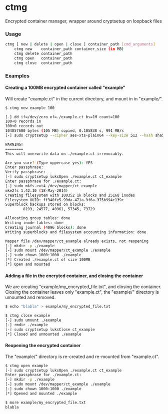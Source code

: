 ctmg
====

Encrypted container manager, wrapper around cryptsetup on loopback files

### Usage

```bash
ctmg [ new | delete | open | close ] container_path [cmd_arguments]
    ctmg new	container_path container_size (in MB)
    ctmg delete	container_path
    ctmg open	container_path
    ctmg close	container_path
```

### Examples

#### Creating a 100MB encrypted container called "example"

Will create "example.ct" in the current directory, and mount in in "example/".

```bash
$ ctmg new example 100

[-] dd if=/dev/zero of=./example.ct bs=1M count=100
100+0 records in
100+0 records out
104857600 bytes (105 MB) copied, 0.105838 s, 991 MB/s
[-] sudo cryptsetup --cipher aes-xts-plain64 --key-size 512 --hash sha512 --iter-time 5000 --use-random --verify-passphrase luksFormat ./example.ct

WARNING!
========
This will overwrite data on ./example.ct irrevocably.

Are you sure? (Type uppercase yes): YES
Enter passphrase: 
Verify passphrase: 
[-] sudo cryptsetup luksOpen ./example.ct ct_example
Enter passphrase for ./example.ct: 
[-] sudo mkfs.ext4 /dev/mapper/ct_example
mke2fs 1.42.10 (18-May-2014)
Creating filesystem with 100352 1k blocks and 25168 inodes
Filesystem UUID: ff340fe5-99da-471a-9f6a-375b994c139c
Superblock backups stored on blocks: 
        8193, 24577, 40961, 57345, 73729

Allocating group tables: done                            
Writing inode tables: done                            
Creating journal (4096 blocks): done
Writing superblocks and filesystem accounting information: done 

Mapper file /dev/mapper/ct_example already exists, not reopening
[-] mkdir -p ./example
[-] sudo mount /dev/mapper/ct_example ./example
[-] sudo chown 1000:1000 ./example
[*] Created ./example.ct of size 100MB
[*] Open and mounted
```

#### Adding a file in the encryted container, and closing the container

We are creating "example/my_encrypted_file.txt", and closing the container.
Closing the container leaves only "example.ct", the "example/" directory is umounted and removed.

```bash
$ echo "blabla" > example/my_encrypted_file.txt

$ ctmg close example
[-] sudo umount ./example
[-] rmdir ./example
[-] sudo cryptsetup luksClose ct_example
[*] Closed and unmounted ./example
```

#### Reopening the encrypted container

The "example/" directory is re-created and re-mounted from "example.ct".

```bash
$ ctmg open example
[-] sudo cryptsetup luksOpen ./example.ct ct_example
Enter passphrase for ./example.ct: 
[-] mkdir -p ./example
[-] sudo mount /dev/mapper/ct_example ./example
[-] sudo chown 1000:1000 ./example
[*] Opened and mounted ./example

$ more example/my_encrypted_file.txt 
blabla
```
